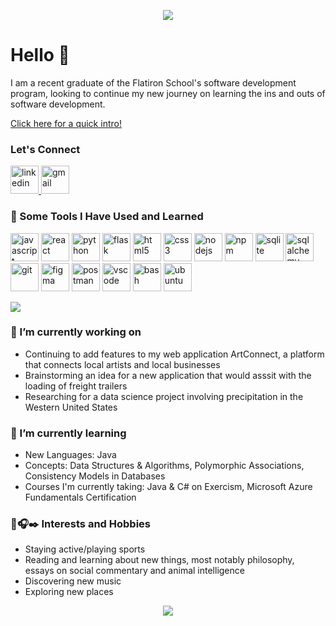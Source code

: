 <p align="center">
  <img src="https://capsule-render.vercel.app/api?type=waving&height=300&color=154469&fontColor=42db89&text=Hey%20Everyone!&fontAlign=50&animation=fadeIn&textBg=false&reversal=false&section=header&desc=Welcome%20to%20my%20Github,%20let's%20connect!&fontSize=70&strokeWidth=0&descSize=20&descAlignY=60&fontAlignY=40" />
</p>

<h1>Hello 👋</h1>

I am a recent graduate of the Flatiron School's software development program, looking to continue my new journey on learning the ins and outs of software development. 

[Click here for a quick intro!](https://www.loom.com/share/728f496d2b5949669a1cffe8bfd0d88d?sid=815b7e7d-abb2-4153-adb7-509b7c0be954)
### Let's Connect
<a href="https://www.linkedin.com/in/danieltmorley/">
  <img src="https://cdn.jsdelivr.net/gh/devicons/devicon@latest/icons/linkedin/linkedin-original.svg" alt="linkedin" width="45" height="45"/>
</a>
<a href="mailto:morleydan10@gmail.com">
  <img src="https://github.com/morleydan10/morleydan10/assets/146499405/5df7bdf7-f43f-464a-b2d3-187cd8ab672f" alt="gmail" width="45" height="45" />
</a>

### 🚀 Some Tools I Have Used and Learned
<p align="left">
<img src="https://cdn.jsdelivr.net/gh/devicons/devicon/icons/javascript/javascript-original.svg" alt="javascript" width="45" height="45"/>
<img src="https://cdn.jsdelivr.net/gh/devicons/devicon/icons/react/react-original.svg" alt="react" width="45" height="45"/>
<img src="https://cdn.jsdelivr.net/gh/devicons/devicon/icons/python/python-original.svg" alt="python" width="45" height="45"/>
<img src="https://cdn.jsdelivr.net/gh/devicons/devicon/icons/flask/flask-original.svg" alt="flask" width="45" height="45"/>
<img src="https://cdn.jsdelivr.net/gh/devicons/devicon/icons/html5/html5-original.svg" alt="html5" width="45" height="45"/>
<img src="https://cdn.jsdelivr.net/gh/devicons/devicon/icons/css3/css3-original.svg" alt="css3" width="45" height="45"/>
<img src="https://cdn.jsdelivr.net/gh/devicons/devicon@latest/icons/nodejs/nodejs-original-wordmark.svg" alt="nodejs" width="45" height="45"/>
<img src="https://cdn.jsdelivr.net/gh/devicons/devicon@latest/icons/npm/npm-original-wordmark.svg" alt="npm" width="45" height="45"/>
<img src="https://cdn.jsdelivr.net/gh/devicons/devicon/icons/sqlite/sqlite-original.svg" alt="sqlite" width="45" height="45"/>
<img src="https://cdn.jsdelivr.net/gh/devicons/devicon/icons/sqlalchemy/sqlalchemy-original.svg" alt="sqlalchemy" width="45" height="45"/>
<img src="https://cdn.jsdelivr.net/gh/devicons/devicon/icons/git/git-original.svg" alt="git" width="45" height="45"/>
<img src="https://cdn.jsdelivr.net/gh/devicons/devicon@latest/icons/figma/figma-original.svg" alt="figma" width="45" height="45" />
<img src="https://cdn.jsdelivr.net/gh/devicons/devicon@latest/icons/postman/postman-original.svg" alt="postman" width="45" height="45" />
<img src="https://cdn.jsdelivr.net/gh/devicons/devicon/icons/vscode/vscode-original.svg" alt="vscode" width="45" height="45"/>
<img src="https://cdn.jsdelivr.net/gh/devicons/devicon/icons/bash/bash-original.svg" alt="bash" width="45" height="45"/>
<img src="https://cdn.jsdelivr.net/gh/devicons/devicon@latest/icons/ubuntu/ubuntu-original.svg" alt="ubuntu" width="45" height="45" />
</p>

<a href="https://github.com/morleydan10/convoychat">
  <img align="center" src="https://github-readme-stats.vercel.app/api/top-langs?username=morleydan10&layout=pie&langs_count=8&card_width=320&theme=vue-dark" />
</a>

### 🔭 I’m currently working on
* Continuing to add features to my web application ArtConnect, a platform that connects local artists and local businesses
* Brainstorming an idea for a new application that would asssit with the loading of freight trailers
* Researching for a data science project involving precipitation in the Western United States

### 🌱 I’m currently learning
* New Languages: Java
* Concepts: Data Structures & Algorithms, Polymorphic Associations, Consistency Models in Databases
* Courses I'm currently taking: Java & C# on Exercism, Microsoft Azure Fundamentals Certification

### 🏀🎧✒️ Interests and Hobbies
* Staying active/playing sports
* Reading and learning about new things, most notably philosophy, essays on social commentary and animal intelligence
* Discovering new music
* Exploring new places

<p align="center">
  <img src="https://capsule-render.vercel.app/api?type=waving&height=200&color=194160&text=Thanks%20for%20visiting!&fontAlign=50&animation=fadeIn&textBg=false&reversal=false&section=footer&fontSize=40&strokeWidth=0&descSize=20&descAlignY=50&fontAlignY=65&fontColor=42db89"/>
</p>
